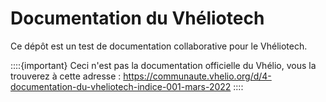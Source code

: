 Documentation du Vhéliotech
=======================================

Ce dépôt est un test de documentation collaborative pour le Vhéliotech.

::::{important}
Ceci n'est pas la documentation officielle du Vhélio, vous la trouverez à cette adresse : https://communaute.vhelio.org/d/4-documentation-du-vheliotech-indice-001-mars-2022
::::